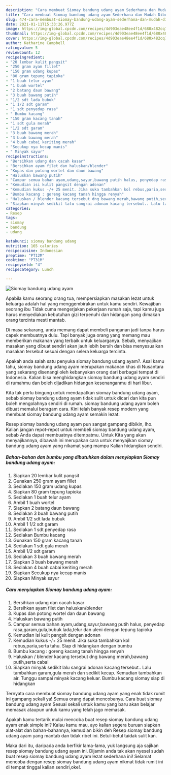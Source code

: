 ```yaml
---
description: "Cara membuat Siomay bandung udang ayam Sederhana dan Mudah Dibuat"
title: "Cara membuat Siomay bandung udang ayam Sederhana dan Mudah Dibuat"
slug: 474-cara-membuat-siomay-bandung-udang-ayam-sederhana-dan-mudah-dibuat
date: 2021-01-11T15:33:26.977Z
image: https://img-global.cpcdn.com/recipes/4d903eae48ee4f1d/680x482cq70/siomay-bandung-udang-ayam-foto-resep-utama.jpg
thumbnail: https://img-global.cpcdn.com/recipes/4d903eae48ee4f1d/680x482cq70/siomay-bandung-udang-ayam-foto-resep-utama.jpg
cover: https://img-global.cpcdn.com/recipes/4d903eae48ee4f1d/680x482cq70/siomay-bandung-udang-ayam-foto-resep-utama.jpg
author: Katharine Campbell
ratingvalue: 5
reviewcount: 12
recipeingredient:
- "20 lembar kulit pangsit"
- "250 gram ayam fillet"
- "150 gram udang kupas"
- "80 gram tepung tapioka"
- "1 buah telur ayam"
- "1 buah wortel"
- "2 batang daun bawang"
- "3 buah bawang putih"
- "1/2 sdt lada bubuk"
- "1 1/2 sdt garam"
- "1 sdt penyedap rasa"
- " Bumbu kacang"
- "150 gram kacang tanah"
- "1 sdt gula merah"
- "1/2 sdt garam"
- "3 buah bawang merah"
- "3 buah bawang merah"
- "4 buah cabai keriting merah"
- "Secukup nya kecap manis"
- " Minyak sayur"
recipeinstructions:
- "Bersihkan udang dan cacah kasar"
- "Bersihkan ayam filet dan haluskan/blender"
- "Kupas dan potong wortel dan daun bawang"
- "Haluskan bawang putih"
- "Campur semua bahan ayam,udang,sayur,bawang putih halus, penyedap rasa,garam,gula,bubuk lada,telur dan uleni dengan tepung tapioka"
- "Kemudian isi kulit pangsit dengan adonan"
- "Kemudian kukus -/+ 25 menit. Jika suka tambahkan kol rebus,paria,serta tahu. Siap di hidangkan dengan bumbu"
- "Bumbu kacang : goreng kacang tanah hingga renyah"
- "Haluskan / blender kacang tersebut dng bawang merah,bawang putih,serta cabai"
- "Siapkan minyak sedikit lalu sangrai adonan kacang tersebut.. Lalu tambahkan garam,gula merah dan sedikit kecap. Kemudian tambahkan air. Tunggu sampai minyak kacang keluar. Bumbu kacang siomay siap di hidangkan"
categories:
- Resep
tags:
- siomay
- bandung
- udang

katakunci: siomay bandung udang 
nutrition: 165 calories
recipecuisine: Indonesian
preptime: "PT12M"
cooktime: "PT31M"
recipeyield: "4"
recipecategory: Lunch

---
```



![Siomay bandung udang ayam](https://img-global.cpcdn.com/recipes/4d903eae48ee4f1d/680x482cq70/siomay-bandung-udang-ayam-foto-resep-utama.jpg)

Apabila kamu seorang orang tua, mempersiapkan masakan lezat untuk keluarga adalah hal yang menggembirakan untuk kamu sendiri. Kewajiban seorang ibu Tidak cuma mengerjakan pekerjaan rumah saja, tapi kamu juga harus menyediakan kebutuhan gizi terpenuhi dan hidangan yang dimakan orang tercinta mesti mantab.

Di masa  sekarang, anda memang dapat membeli panganan jadi tanpa harus capek membuatnya dulu. Tapi banyak juga orang yang memang mau memberikan makanan yang terbaik untuk keluarganya. Sebab, menyajikan masakan yang dibuat sendiri akan jauh lebih bersih dan bisa menyesuaikan masakan tersebut sesuai dengan selera keluarga tercinta. 



Apakah anda salah satu penyuka siomay bandung udang ayam?. Asal kamu tahu, siomay bandung udang ayam merupakan makanan khas di Nusantara yang sekarang disenangi oleh kebanyakan orang dari berbagai tempat di Indonesia. Kalian bisa menghidangkan siomay bandung udang ayam sendiri di rumahmu dan boleh dijadikan hidangan kesenanganmu di hari libur.

Kita tak perlu bingung untuk mendapatkan siomay bandung udang ayam, sebab siomay bandung udang ayam tidak sulit untuk dicari dan kita pun boleh mengolahnya sendiri di rumah. siomay bandung udang ayam boleh dibuat memalui beragam cara. Kini telah banyak resep modern yang membuat siomay bandung udang ayam semakin lezat.

Resep siomay bandung udang ayam pun sangat gampang dibikin, lho. Kalian jangan repot-repot untuk membeli siomay bandung udang ayam, sebab Anda dapat membuatnya ditempatmu. Untuk Kita yang akan menyajikannya, dibawah ini merupakan cara untuk menyajikan siomay bandung udang ayam yang nikamat yang mampu Kalian hidangkan sendiri.

<!--inarticleads1-->

##### Bahan-bahan dan bumbu yang dibutuhkan dalam menyiapkan Siomay bandung udang ayam:

1. Siapkan 20 lembar kulit pangsit
1. Gunakan 250 gram ayam fillet
1. Sediakan 150 gram udang kupas
1. Siapkan 80 gram tepung tapioka
1. Sediakan 1 buah telur ayam
1. Ambil 1 buah wortel
1. Siapkan 2 batang daun bawang
1. Sediakan 3 buah bawang putih
1. Ambil 1/2 sdt lada bubuk
1. Ambil 1 1/2 sdt garam
1. Sediakan 1 sdt penyedap rasa
1. Sediakan  Bumbu kacang
1. Gunakan 150 gram kacang tanah
1. Sediakan 1 sdt gula merah
1. Ambil 1/2 sdt garam
1. Sediakan 3 buah bawang merah
1. Siapkan 3 buah bawang merah
1. Sediakan 4 buah cabai keriting merah
1. Siapkan Secukup nya kecap manis
1. Siapkan  Minyak sayur




<!--inarticleads2-->

##### Cara menyiapkan Siomay bandung udang ayam:

1. Bersihkan udang dan cacah kasar
1. Bersihkan ayam filet dan haluskan/blender
1. Kupas dan potong wortel dan daun bawang
1. Haluskan bawang putih
1. Campur semua bahan ayam,udang,sayur,bawang putih halus, penyedap rasa,garam,gula,bubuk lada,telur dan uleni dengan tepung tapioka
1. Kemudian isi kulit pangsit dengan adonan
1. Kemudian kukus -/+ 25 menit. Jika suka tambahkan kol rebus,paria,serta tahu. Siap di hidangkan dengan bumbu
1. Bumbu kacang : goreng kacang tanah hingga renyah
1. Haluskan / blender kacang tersebut dng bawang merah,bawang putih,serta cabai
1. Siapkan minyak sedikit lalu sangrai adonan kacang tersebut.. Lalu tambahkan garam,gula merah dan sedikit kecap. Kemudian tambahkan air. Tunggu sampai minyak kacang keluar. Bumbu kacang siomay siap di hidangkan




Ternyata cara membuat siomay bandung udang ayam yang enak tidak rumit ini gampang sekali ya! Semua orang dapat mencobanya. Cara buat siomay bandung udang ayam Sesuai sekali untuk kamu yang baru akan belajar memasak ataupun untuk kamu yang telah jago memasak.

Apakah kamu tertarik mulai mencoba buat resep siomay bandung udang ayam enak simple ini? Kalau kamu mau, ayo kalian segera buruan siapkan alat-alat dan bahan-bahannya, kemudian bikin deh Resep siomay bandung udang ayam yang mantab dan tidak ribet ini. Betul-betul taidak sulit kan. 

Maka dari itu, daripada anda berfikir lama-lama, yuk langsung aja sajikan resep siomay bandung udang ayam ini. Dijamin anda tak akan nyesel sudah buat resep siomay bandung udang ayam lezat sederhana ini! Selamat mencoba dengan resep siomay bandung udang ayam nikmat tidak rumit ini di tempat tinggal kalian sendiri,oke!.

